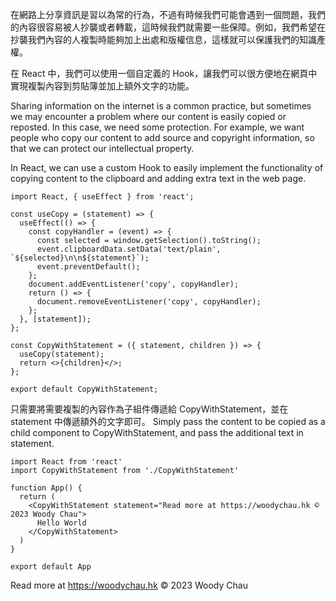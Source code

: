 在網路上分享資訊是習以為常的行為，不過有時候我們可能會遇到一個問題，我們的內容很容易被人抄襲或者轉載，這時候我們就需要一些保障。例如，我們希望在抄襲我們內容的人複製時能夠加上出處和版權信息，這樣就可以保護我們的知識產權。

在 React 中，我們可以使用一個自定義的 Hook，讓我們可以很方便地在網頁中實現複製內容到剪貼簿並加上額外文字的功能。

Sharing information on the internet is a common practice, but sometimes we may encounter a problem where our content is easily copied or reposted. In this case, we need some protection. For example, we want people who copy our content to add source and copyright information, so that we can protect our intellectual property.

In React, we can use a custom Hook to easily implement the functionality of copying content to the clipboard and adding extra text in the web page.

```
import React, { useEffect } from 'react';

const useCopy = (statement) => {
  useEffect(() => {
    const copyHandler = (event) => {
      const selected = window.getSelection().toString();
      event.clipboardData.setData('text/plain', `${selected}\n\n${statement}`);
      event.preventDefault();
    };
    document.addEventListener('copy', copyHandler);
    return () => {
      document.removeEventListener('copy', copyHandler);
    };
  }, [statement]);
};

const CopyWithStatement = ({ statement, children }) => {
  useCopy(statement);
  return <>{children}</>;
};

export default CopyWithStatement;
```
只需要將需要複製的內容作為子組件傳遞給 CopyWithStatement，並在 statement 中傳遞額外的文字即可。
Simply pass the content to be copied as a child component to CopyWithStatement, and pass the additional text in statement.

```
import React from 'react'
import CopyWithStatement from './CopyWithStatement'

function App() {
  return (
    <CopyWithStatement statement="Read more at https://woodychau.hk © 2023 Woody Chau">
      Hello World
    </CopyWithStatement>
  )
}

export default App
```

Read more at https://woodychau.hk © 2023 Woody Chau